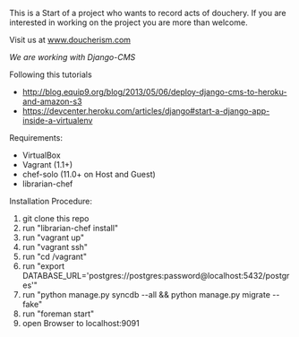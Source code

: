 This is a Start of a project who wants to record acts of douchery.
If you are interested in working on the project you are more than welcome.

Visit us at www.doucherism.com

*We are working with Django-CMS*

Following this tutorials

- http://blog.equip9.org/blog/2013/05/06/deploy-django-cms-to-heroku-and-amazon-s3
- https://devcenter.heroku.com/articles/django#start-a-django-app-inside-a-virtualenv

Requirements:
- VirtualBox
- Vagrant (1.1+)
- chef-solo (11.0+ on Host and Guest)
- librarian-chef

Installation Procedure:
1) git clone this repo
2) run "librarian-chef install"
3) run "vagrant up"
4) run "vagrant ssh"
5) run "cd /vagrant"
6) run "export DATABASE_URL='postgres://postgres:password@localhost:5432/postgres'"
7) run "python manage.py syncdb --all && python manage.py migrate --fake"
8) run "foreman start"
9) open Browser to localhost:9091

